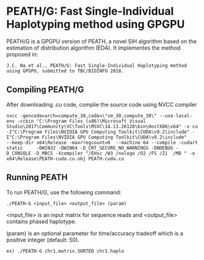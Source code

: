 # PEATH/G: Fast Single-Individual Haplotyping method using GPGPU

PEATH/G is a GPGPU version of PEATH, a novel SIH algorithm based on the estimation of distribution algorithm (EDA).
It implementes the method proposed in:
```
J.C. Na et al., PEATH/G: Fast Single-Individual Haplotyping method using GPGPU, submitted to TBC/BIOINFO 2018.
```

## Compiling PEATH/G

After downloading .cu code, complie the source code using NVCC compiler

```
nvcc -gencode=arch=compute_30,code=\"sm_30,compute_30\" --use-local-env -ccbin "C:\Program Files (x86)\Microsoft Visual Studio\2017\Community\VC\Tools\MSVC\14.13.26128\bin\HostX86\x64" -x cu  -I"C:\Program Files\NVIDIA GPU Computing Toolkit\CUDA\v9.2\include" -I"C:\Program Files\NVIDIA GPU Computing Toolkit\CUDA\v9.2\include"     --keep-dir x64\Release -maxrregcount=0  --machine 64 --compile -cudart static     -DWIN32 -DWIN64 -D_CRT_SECURE_NO_WARNINGS -DNDEBUG -D_CONSOLE -D_MBCS -Xcompiler "/EHsc /W3 /nologo /O2 /FS /Zi  /MD " -o x64\Release\PEATH-cuda.cu.obj PEATH-cuda.cu
```

## Running PEATH

To run PEATH/G, use the following command:

```
./PEATH-G <input_file> <output_file> (param)
```

<input_file> is an input matrix for sequence reads and
<output_file> contains phased haplotype.

(param) is an optional parameter for time/accuracy tradeoff which is a positive integer (default: 50).

```
ex) ./PEATH-G chr1.matrix.SORTED chr1.haplo
```
